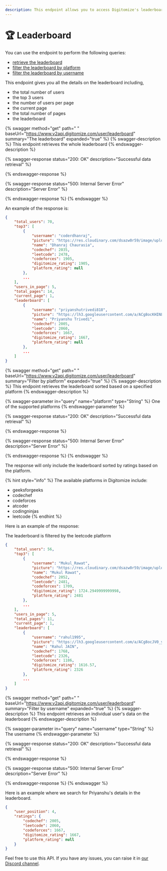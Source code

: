 ```yaml
---
description: This endpoint allows you to access Digitomize's leaderboard
---
```


# 🏆 Leaderboard

You can use the endpoint to perform the following queries:

* [retrieve the leaderboard](leaderboard.md#the-leaderboard)
* [filter the leaderboard by platform](leaderboard.md#filter-by-platform)
* [filter the leaderboard by username](leaderboard.md#filter-by-username)

This endpoint gives you all the details on the leaderboard including,

* the total number of users
* the top 3 users&#x20;
* the number of users per page
* the current page
* the total number of pages
* the leaderboard

{% swagger method="get" path=" " baseUrl="https://www.v2api.digitomize.com/user/leaderboard" summary="The leaderboard" expanded="true" %}
{% swagger-description %}
This endpoint retrieves the whole leaderboard
{% endswagger-description %}

{% swagger-response status="200: OK" description="Successful data retrieval" %}

{% endswagger-response %}

{% swagger-response status="500: Internal Server Error" description="Server Error" %}

{% endswagger-response %}
{% endswagger %}

An example of the response is:

```json
{
    "total_users": 70,
    "top3": [
        {
            "username": "coderdhanraj",
            "picture": "https://res.cloudinary.com/dsazw0r59/image/upload/ar_1.0,c_fill,g_face/f_auto/r_max/v1701666794/users/bqvYU117aieXrUN8tYS4mky8act1.jpg",
            "name": "Dhanraj Chaurasia",
            "codechef": 2035,
            "leetcode": 2478,
            "codeforces": 1905,
            "digitomize_rating": 1905,
            "platform_rating": null
        },
        ...
    ],
    "users_in_page": 5,
    "total_pages": 14,
    "current_page": 1,
    "leaderboard": [
        {
            "username": "priyanshutrivedi818",
            "picture": "https://lh3.googleusercontent.com/a/ACg8ocKHINLEGHdSrFO_D1TqPMqX3UhLKuYfYKNCN5QCiU-3=s96-c",
            "name": "Priyanshu Trivedi",
            "codechef": 2005,
            "leetcode": 2060,
            "codeforces": 1667,
            "digitomize_rating": 1667,
            "platform_rating": null
        },
        ...
    ]
}
```

{% swagger method="get" path=" " baseUrl="https://www.v2api.digitomize.com/user/leaderboard" summary="Filter by platform" expanded="true" %}
{% swagger-description %}
This endpoint retrieves the leaderboard sorted based on a specified platform
{% endswagger-description %}

{% swagger-parameter in="query" name="platform" type="String" %}
One of the supported platforms
{% endswagger-parameter %}

{% swagger-response status="200: OK" description="Successful data retrieval" %}

{% endswagger-response %}

{% swagger-response status="500: Internal Server Error" description="Server Error" %}

{% endswagger-response %}
{% endswagger %}

The response will only include the leaderboard sorted by ratings based on the platform.&#x20;

{% hint style="info" %}
The available platforms in Digitomize include:&#x20;

* geeksforgeeks
* codechef
* codeforces
* atcoder
* codingninjas
* leetcode
{% endhint %}

Here is an example of the response:

The leaderboard is filtered by the leetcode platform

```json
{
    "total_users": 56,
    "top3": [
        {
            "username": "Mukul_Rawat",
            "picture": "https://res.cloudinary.com/dsazw0r59/image/upload/ar_1.0,c_fill,g_face/f_auto/r_max/v1702761621/users/rA3v7v5sZ8QmkzI3UNprZlx9e1r1.png",
            "name": "Mukul Rawat",
            "codechef": 2052,
            "leetcode": 2481,
            "codeforces": 1709,
            "digitomize_rating": 1724.2949999999998,
            "platform_rating": 2481
        },
        ...
    ],
    "users_in_page": 5,
    "total_pages": 11,
    "current_page": 1,
    "leaderboard": [
        {
            "username": "rahul1995",
            "picture": "https://lh3.googleusercontent.com/a/ACg8ocJV0_ycmW98qj9MUhSEbMZUtDv1buXrn4qkjN1THVyyu50=s96-c",
            "name": "Rahul JAIN",
            "codechef": 1768,
            "leetcode": 2326,
            "codeforces": 1186,
            "digitomize_rating": 1616.57,
            "platform_rating": 2326
        },
        ...
    ]
}
```

{% swagger method="get" path=" " baseUrl="https://www.v2api.digitomize.com/user/leaderboard" summary="Filter by username" expanded="true" %}
{% swagger-description %}
This endpoint retrieves an individual user's data on the leaderboard
{% endswagger-description %}

{% swagger-parameter in="query" name="username" type="String" %}
The username
{% endswagger-parameter %}

{% swagger-response status="200: OK" description="Successful data retrieval" %}

{% endswagger-response %}

{% swagger-response status="500: Internal Server Error" description="Server Error" %}

{% endswagger-response %}
{% endswagger %}

Here is an example where we search for Priyanshu's details in the leaderboard.

```json
{
    "user_position": 4,
    "ratings": {
        "codechef": 2005,
        "leetcode": 2060,
        "codeforces": 1667,
        "digitomize_rating": 1667,
        "platform_rating": null
    }
}
```

Feel free to use this API. If you have any issues, you can raise it in [our Discord channel](https://discord.com/invite/bsbBytBqBc).
